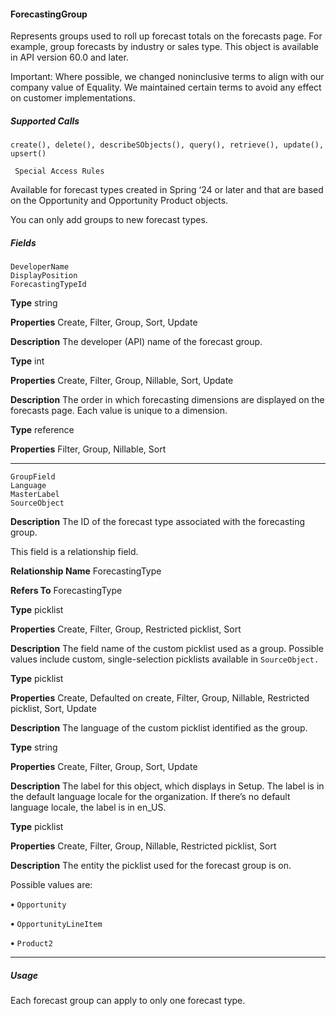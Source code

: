#### ForecastingGroup

Represents groups used to roll up forecast totals on the forecasts page. For example, group forecasts by industry or sales type. This object
is available in API version 60.0 and later.

Important: Where possible, we changed noninclusive terms to align with our company value of Equality. We maintained certain
terms to avoid any effect on customer implementations.

##### Supported Calls
```
create(), delete(), describeSObjects(), query(), retrieve(), update(), upsert()

 Special Access Rules

```
Available for forecast types created in Spring ‘24 or later and that are based on the Opportunity and Opportunity Product objects.

You can only add groups to new forecast types.

##### Fields

```
DeveloperName
DisplayPosition
ForecastingTypeId

```

**Type**
string

**Properties**
Create, Filter, Group, Sort, Update

**Description**
The developer (API) name of the forecast group.

**Type**
int

**Properties**
Create, Filter, Group, Nillable, Sort, Update

**Description**
The order in which forecasting dimensions are displayed on the forecasts page. Each value
is unique to a dimension.

**Type**
reference

**Properties**
Filter, Group, Nillable, Sort


-----

```
GroupField
Language
MasterLabel
SourceObject

```

**Description**
The ID of the forecast type associated with the forecasting group.

This field is a relationship field.

**Relationship Name**
ForecastingType

**Refers To**
ForecastingType

**Type**
picklist

**Properties**
Create, Filter, Group, Restricted picklist, Sort

**Description**
The field name of the custom picklist used as a group. Possible values include custom,
single-selection picklists available in `SourceObject.`

**Type**
picklist

**Properties**
Create, Defaulted on create, Filter, Group, Nillable, Restricted picklist, Sort, Update

**Description**
The language of the custom picklist identified as the group.

**Type**
string

**Properties**
Create, Filter, Group, Sort, Update

**Description**
The label for this object, which displays in Setup. The label is in the default language locale
for the organization. If there’s no default language locale, the label is in en_US.

**Type**
picklist

**Properties**
Create, Filter, Group, Nillable, Restricted picklist, Sort

**Description**
The entity the picklist used for the forecast group is on.

Possible values are:

**•** `Opportunity`

**•** `OpportunityLineItem`

**•** `Product2`


-----

##### Usage

Each forecast group can apply to only one forecast type.
